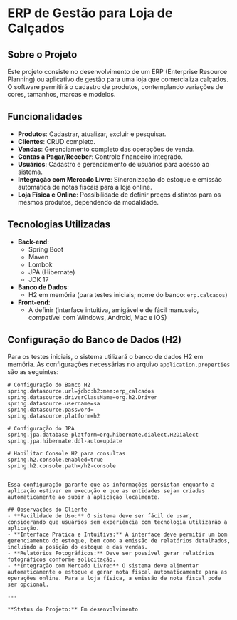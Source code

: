 # ERP de Gestão para Loja de Calçados

## Sobre o Projeto
Este projeto consiste no desenvolvimento de um ERP (Enterprise Resource Planning) ou aplicativo de gestão para uma loja que comercializa calçados. O software permitirá o cadastro de produtos, contemplando variações de cores, tamanhos, marcas e modelos.

## Funcionalidades
- **Produtos**: Cadastrar, atualizar, excluir e pesquisar.
- **Clientes**: CRUD completo.
- **Vendas**: Gerenciamento completo das operações de venda.
- **Contas a Pagar/Receber**: Controle financeiro integrado.
- **Usuários**: Cadastro e gerenciamento de usuários para acesso ao sistema.
- **Integração com Mercado Livre**: Sincronização do estoque e emissão automática de notas fiscais para a loja online.
- **Loja Física e Online**: Possibilidade de definir preços distintos para os mesmos produtos, dependendo da modalidade.

## Tecnologias Utilizadas
- **Back-end**: 
  - Spring Boot
  - Maven
  - Lombok
  - JPA (Hibernate)
  - JDK 17
- **Banco de Dados**: 
  - H2 em memória (para testes iniciais; nome do banco: `erp.calcados`)
- **Front-end**: 
  - A definir (interface intuitiva, amigável e de fácil manuseio, compatível com Windows, Android, Mac e iOS)

## Configuração do Banco de Dados (H2)
Para os testes iniciais, o sistema utilizará o banco de dados H2 em memória. As configurações necessárias no arquivo `application.properties` são as seguintes:

```properties
# Configuração do Banco H2
spring.datasource.url=jdbc:h2:mem:erp_calcados
spring.datasource.driverClassName=org.h2.Driver
spring.datasource.username=sa
spring.datasource.password=
spring.datasource.platform=h2

# Configuração do JPA
spring.jpa.database-platform=org.hibernate.dialect.H2Dialect
spring.jpa.hibernate.ddl-auto=update

# Habilitar Console H2 para consultas
spring.h2.console.enabled=true
spring.h2.console.path=/h2-console


Essa configuração garante que as informações persistam enquanto a aplicação estiver em execução e que as entidades sejam criadas automaticamente ao subir a aplicação localmente.

## Observações do Cliente
- **Facilidade de Uso:** O sistema deve ser fácil de usar, considerando que usuários sem experiência com tecnologia utilizarão a aplicação.
- **Interface Prática e Intuitiva:** A interface deve permitir um bom gerenciamento do estoque, bem como a emissão de relatórios detalhados, incluindo a posição do estoque e das vendas.
- **Relatórios Fotográficos:** Deve ser possível gerar relatórios fotográficos conforme solicitação.
- **Integração com Mercado Livre:** O sistema deve alimentar automaticamente o estoque e gerar nota fiscal automaticamente para as operações online. Para a loja física, a emissão de nota fiscal pode ser opcional.

---

**Status do Projeto:** Em desenvolvimento
